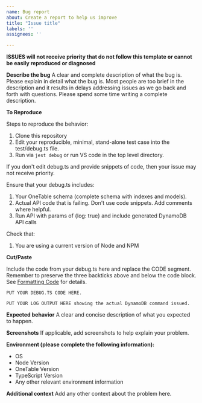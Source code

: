 ```yaml
---
name: Bug report
about: Create a report to help us improve
title: "Issue title"
labels: ''
assignees: ''

---
```


**ISSUES will not receive priority that do not follow this template or cannot be easily reproduced or diagnosed**

**Describe the bug**
A clear and complete description of what the bug is. Please explain in detail what the bug is. Most people are too brief in the description and it results in delays addressing issues as we go back and forth with questions. Please spend some time writing a complete description.

**To Reproduce**

Steps to reproduce the behavior:

1. Clone this repository
2. Edit your reproducible, minimal, stand-alone test case into the test/debug.ts file.
3. Run via `jest debug` or run VS code in the top level directory.

If you don't edit debug.ts and provide snippets of code, then your issue may not receive priority.

Ensure that your debug.ts includes:

1. Your OneTable schema (complete schema with indexes and models).
2. Actual API code that is failing. Don't use code snippets. Add comments where helpful.
3. Run API with params of {log: true} and include generated DynamoDB API calls

Check that:

1. You are using a current version of Node and NPM

**Cut/Paste**

Include the code from your debug.ts here and replace the CODE segment. Remember to preserve the three backticks above and below the code block.  See [Formatting Code](https://www.freecodecamp.org/news/how-to-format-code-in-markdown/) for details.

```
PUT YOUR DEBUG.TS CODE HERE.
```

```
PUT YOUR LOG OUTPUT HERE showing the actual DynamoDB command issued.
```

**Expected behavior**
A clear and concise description of what you expected to happen.

**Screenshots**
If applicable, add screenshots to help explain your problem.

**Environment (please complete the following information):**
 - OS
 - Node Version
 - OneTable Version
 - TypeScript Version
 - Any other relevant environment information

**Additional context**
Add any other context about the problem here.
